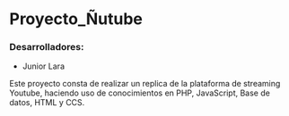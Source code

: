 # **Proyecto_Ñutube**
### Desarrolladores:
  * Junior Lara

Este proyecto consta de realizar un replica de la plataforma de streaming Youtube, haciendo uso de conocimientos en PHP, JavaScript, Base de datos, HTML y CCS.
